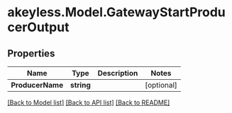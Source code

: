 # akeyless.Model.GatewayStartProducerOutput

## Properties

Name | Type | Description | Notes
------------ | ------------- | ------------- | -------------
**ProducerName** | **string** |  | [optional] 

[[Back to Model list]](../README.md#documentation-for-models) [[Back to API list]](../README.md#documentation-for-api-endpoints) [[Back to README]](../README.md)

